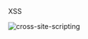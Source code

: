 XSS


![cross-site-scripting](https://github.com/user-attachments/assets/d1456422-fd25-4ae6-806a-9e6932b7e430)

